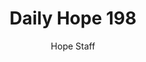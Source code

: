 ---
image: /assets/img/daily-hope-default-artwork.png
title: Daily Hope 198
number: 198
categories:
  - Daily Hope
author: Hope Staff
notes: Daily Hope 198
embed: >-
  EMBED_GOES_HERE
---